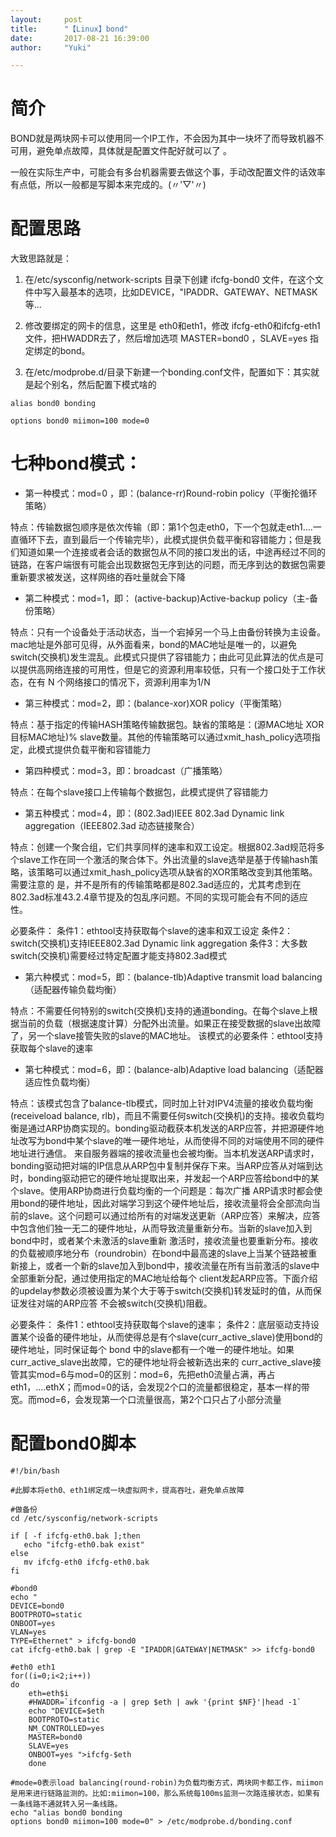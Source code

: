 ```yaml
---
layout:     post
title:      "【Linux】bond"
date:       2017-08-21 16:39:00
author:     "Yuki"

---
```


# 简介

BOND就是两块网卡可以使用同一个IP工作，不会因为其中一块坏了而导致机器不可用，避免单点故障，具体就是配置文件配好就可以了 。

一般在实际生产中，可能会有多台机器需要去做这个事，手动改配置文件的话效率有点低，所以一般都是写脚本来完成的。(〃'▽'〃)

# 配置思路

大致思路就是：

1. 在/etc/sysconfig/network-scripts 目录下创建 ifcfg-bond0 文件，在这个文件中写入最基本的选项，比如DEVICE，"IPADDR、GATEWAY、NETMASK等...

2. 修改要绑定的网卡的信息，这里是 eth0和eth1，修改 ifcfg-eth0和ifcfg-eth1文件，把HWADDR去了，然后增加选项 MASTER=bond0
，SLAVE=yes 指定绑定的bond。

3. 在/etc/modprobe.d/目录下新建一个bonding.conf文件，配置如下：其实就是起个别名，然后配置下模式啥的

`alias bond0 bonding`

`options bond0 miimon=100 mode=0`


# 七种bond模式：

* 第一种模式：mod=0 ，即：(balance-rr)Round-robin policy（平衡抡循环策略）

特点：传输数据包顺序是依次传输（即：第1个包走eth0，下一个包就走eth1….一直循环下去，直到最后一个传输完毕），此模式提供负载平衡和容错能力；但是我们知道如果一个连接或者会话的数据包从不同的接口发出的话，中途再经过不同的链路，在客户端很有可能会出现数据包无序到达的问题，而无序到达的数据包需要重新要求被发送，这样网络的吞吐量就会下降
 
* 第二种模式：mod=1，即： (active-backup)Active-backup policy（主-备份策略）

特点：只有一个设备处于活动状态，当一个宕掉另一个马上由备份转换为主设备。mac地址是外部可见得，从外面看来，bond的MAC地址是唯一的，以避免switch(交换机)发生混乱。此模式只提供了容错能力；由此可见此算法的优点是可以提供高网络连接的可用性，但是它的资源利用率较低，只有一个接口处于工作状态，在有 N 个网络接口的情况下，资源利用率为1/N
 
* 第三种模式：mod=2，即：(balance-xor)XOR policy（平衡策略）

特点：基于指定的传输HASH策略传输数据包。缺省的策略是：(源MAC地址 XOR 目标MAC地址)% slave数量。其他的传输策略可以通过xmit_hash_policy选项指定，此模式提供负载平衡和容错能力
 
* 第四种模式：mod=3，即：broadcast（广播策略）

特点：在每个slave接口上传输每个数据包，此模式提供了容错能力
 
* 第五种模式：mod=4，即：(802.3ad)IEEE 802.3ad Dynamic link aggregation（IEEE802.3ad 动态链接聚合）

特点：创建一个聚合组，它们共享同样的速率和双工设定。根据802.3ad规范将多个slave工作在同一个激活的聚合体下。外出流量的slave选举是基于传输hash策略，该策略可以通过xmit_hash_policy选项从缺省的XOR策略改变到其他策略。需要注意的 是，并不是所有的传输策略都是802.3ad适应的，尤其考虑到在802.3ad标准43.2.4章节提及的包乱序问题。不同的实现可能会有不同的适应 性。

必要条件：
条件1：ethtool支持获取每个slave的速率和双工设定
条件2：switch(交换机)支持IEEE802.3ad Dynamic link aggregation
条件3：大多数switch(交换机)需要经过特定配置才能支持802.3ad模式
 
* 第六种模式：mod=5，即：(balance-tlb)Adaptive transmit load balancing（适配器传输负载均衡）

特点：不需要任何特别的switch(交换机)支持的通道bonding。在每个slave上根据当前的负载（根据速度计算）分配外出流量。如果正在接受数据的slave出故障了，另一个slave接管失败的slave的MAC地址。
该模式的必要条件：ethtool支持获取每个slave的速率
 
* 第七种模式：mod=6，即：(balance-alb)Adaptive load balancing（适配器适应性负载均衡）

特点：该模式包含了balance-tlb模式，同时加上针对IPV4流量的接收负载均衡(receiveload balance, rlb)，而且不需要任何switch(交换机)的支持。接收负载均衡是通过ARP协商实现的。bonding驱动截获本机发送的ARP应答，并把源硬件地址改写为bond中某个slave的唯一硬件地址，从而使得不同的对端使用不同的硬件地址进行通信。
来自服务器端的接收流量也会被均衡。当本机发送ARP请求时，bonding驱动把对端的IP信息从ARP包中复制并保存下来。当ARP应答从对端到达时，bonding驱动把它的硬件地址提取出来，并发起一个ARP应答给bond中的某个slave。使用ARP协商进行负载均衡的一个问题是：每次广播 ARP请求时都会使用bond的硬件地址，因此对端学习到这个硬件地址后，接收流量将会全部流向当前的slave。这个问题可以通过给所有的对端发送更新（ARP应答）来解决，应答中包含他们独一无二的硬件地址，从而导致流量重新分布。当新的slave加入到bond中时，或者某个未激活的slave重新 激活时，接收流量也要重新分布。接收的负载被顺序地分布（roundrobin）在bond中最高速的slave上当某个链路被重新接上，或者一个新的slave加入到bond中，接收流量在所有当前激活的slave中全部重新分配，通过使用指定的MAC地址给每个 client发起ARP应答。下面介绍的updelay参数必须被设置为某个大于等于switch(交换机)转发延时的值，从而保证发往对端的ARP应答 不会被switch(交换机)阻截。

必要条件：
条件1：ethtool支持获取每个slave的速率；
条件2：底层驱动支持设置某个设备的硬件地址，从而使得总是有个slave(curr_active_slave)使用bond的硬件地址，同时保证每个 bond 中的slave都有一个唯一的硬件地址。如果curr_active_slave出故障，它的硬件地址将会被新选出来的 curr_active_slave接管其实mod=6与mod=0的区别：mod=6，先把eth0流量占满，再占eth1，….ethX；而mod=0的话，会发现2个口的流量都很稳定，基本一样的带宽。而mod=6，会发现第一个口流量很高，第2个口只占了小部分流量


# 配置bond0脚本

	#!/bin/bash
	
	#此脚本将eth0、eth1绑定成一块虚拟网卡，提高吞吐，避免单点故障
	
	#做备份
	cd /etc/sysconfig/network-scripts
	
	if [ -f ifcfg-eth0.bak ];then
	   echo "ifcfg-eth0.bak exist"
	else
	   mv ifcfg-eth0 ifcfg-eth0.bak
	fi
	
	#bond0
	echo "
	DEVICE=bond0
	BOOTPROTO=static
	ONBOOT=yes
	VLAN=yes
	TYPE=Ethernet" > ifcfg-bond0
	cat ifcfg-eth0.bak | grep -E "IPADDR|GATEWAY|NETMASK" >> ifcfg-bond0
	
	#eth0 eth1
	for((i=0;i<2;i++))
	do
	    eth=eth$i
	    #HWADDR=`ifconfig -a | grep $eth | awk '{print $NF}'|head -1`
	    echo "DEVICE=$eth
	    BOOTPROTO=static
	    NM_CONTROLLED=yes
	    MASTER=bond0
	    SLAVE=yes
	    ONBOOT=yes ">ifcfg-$eth
	    done
	
	#mode=0表示load balancing(round-robin)为负载均衡方式，两块网卡都工作，miimon是用来进行链路监测的。比如:miimon=100，那么系统每100ms监测一次路连接状态，如果有一条线路不通就转入另一条线路。	
	echo "alias bond0 bonding
	options bond0 miimon=100 mode=0" > /etc/modprobe.d/bonding.conf


